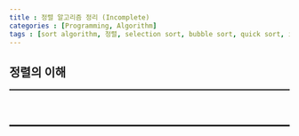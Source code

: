 ```yaml
---
title : 정렬 알고리즘 정리 (Incomplete)
categories : [Programming, Algorithm]
tags : [sort algorithm, 정렬, selection sort, bubble sort, quick sort, insert sort, shell sort, merge sort, radix sort, heap sort, tree sort, Incomplete]
---
```


## 정렬의 이해
<hr style="border-top: 1px solid;">


<br><br>
<hr style="border: 1px solid;">
<br><br>
